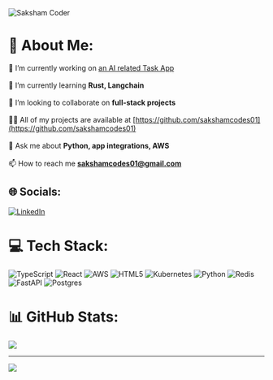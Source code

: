 <img align="center" alt="Saksham Coder" src="https://media.licdn.com/dms/image/D5616AQGq8JeMWZRH0w/profile-displaybackgroundimage-shrink_350_1400/0/1684848265845?e=1718841600&v=beta&t=KjrlnODW_t3H12viDq1fqhw-kP4G9QIbp7BrbYqJ2_w">

# 💫 About Me:
🔭 I’m currently working on [an AI related Task App](https://github.com/sakshamcodes01/Task-App)<br><br>🌱 I’m currently learning **Rust, Langchain**<br><br>👯 I’m looking to collaborate on **full-stack projects**<br><br>👨‍💻 All of my projects are available at [https://github.com/sakshamcodes01](https://github.com/sakshamcodes01)<br><br>💬 Ask me about **Python, app integrations, AWS**<br><br>📫 How to reach me **sakshamcodes01@gmail.com**


## 🌐 Socials:
[![LinkedIn](https://img.shields.io/badge/LinkedIn-%230077B5.svg?logo=linkedin&logoColor=white)](https://linkedin.com/in/saksham-arya-0096) 

# 💻 Tech Stack:
![TypeScript](https://img.shields.io/badge/typescript-%23007ACC.svg?style=for-the-badge&logo=typescript&logoColor=white) ![React](https://img.shields.io/badge/react-%2320232a.svg?style=for-the-badge&logo=react&logoColor=%2361DAFB) ![AWS](https://img.shields.io/badge/AWS-%23FF9900.svg?style=for-the-badge&logo=amazon-aws&logoColor=white) ![HTML5](https://img.shields.io/badge/html5-%23E34F26.svg?style=for-the-badge&logo=html5&logoColor=white) ![Kubernetes](https://img.shields.io/badge/kubernetes-%23326ce5.svg?style=for-the-badge&logo=kubernetes&logoColor=white) ![Python](https://img.shields.io/badge/python-3670A0?style=for-the-badge&logo=python&logoColor=ffdd54) ![Redis](https://img.shields.io/badge/redis-%23DD0031.svg?style=for-the-badge&logo=redis&logoColor=white) ![FastAPI](https://img.shields.io/badge/FastAPI-005571?style=for-the-badge&logo=fastapi) ![Postgres](https://img.shields.io/badge/postgres-%23316192.svg?style=for-the-badge&logo=postgresql&logoColor=white)
# 📊 GitHub Stats:
![](https://github-readme-stats.vercel.app/api?username=sakshamcodes01&theme=nightowl&hide_border=false&include_all_commits=false&count_private=false)<br/>

---
[![](https://visitcount.itsvg.in/api?id=sakshamcodes01&icon=0&color=0)](https://visitcount.itsvg.in)
